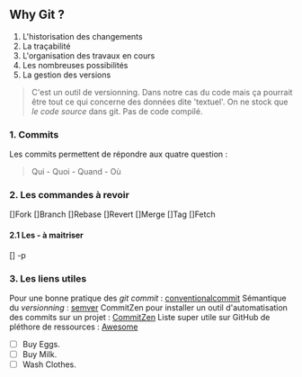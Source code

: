 
## Why Git ?

1. L'historisation des changements
2. La traçabilité
3. L'organisation des travaux en cours
4. Les nombreuses possibilités
5. La gestion des versions

>C'est un outil de versionning. Dans notre cas du code mais ça pourrait être tout ce qui concerne des données dite 'textuel'.
>On ne stock que *le code source* dans git. Pas de code compilé.

### 1. Commits

Les commits permettent de répondre aux quatre question :
>Qui - Quoi - Quand - Où

### 2. Les commandes à revoir

[]Fork
[]Branch
[]Rebase
[]Revert
[]Merge
[]Tag
[]Fetch

#### 2.1 Les - à maitriser

[] -p

### 3. Les liens utiles

Pour une bonne pratique des *git commit* : [conventionalcommit](https://www.conventionalcommits.org/en/v1.0.0/)
Sémantique du *versionning* : [semver](https://semver.org/)
CommitZen pour installer un outil d'automatisation des commits sur un projet : [CommitZen](https://commitizen-tools.github.io/commitizen/)
Liste super utile sur GitHub de pléthore de ressources : [Awesome](https://github.com/sindresorhus/awesome)


- [ ] Buy Eggs.
- [ ] Buy Milk.
- [ ] Wash Clothes.
